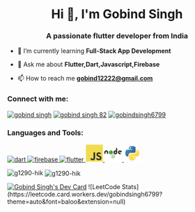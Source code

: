 <h1 align="center">Hi 👋, I'm Gobind Singh</h1>
<h3 align="center">A passionate flutter developer from India</h3>

- 🌱 I’m currently learning **Full-Stack App Development**

- 💬 Ask me about **Flutter,Dart,Javascript,Firebase**

- 📫 How to reach me **gobind12222@gmail.com**

<h3 align="left">Connect with me:</h3>
<p align="left">
<a href="https://linkedin.com/in/gobind singh" target="blank"><img align="center" src="https://raw.githubusercontent.com/rahuldkjain/github-profile-readme-generator/master/src/images/icons/Social/linked-in-alt.svg" alt="gobind singh" height="30" width="40" /></a>
<a href="https://kaggle.com/gobind singh 82" target="blank"><img align="center" src="https://raw.githubusercontent.com/rahuldkjain/github-profile-readme-generator/master/src/images/icons/Social/kaggle.svg" alt="gobind singh 82" height="30" width="40" /></a>
<a href="https://instagram.com/gobindsingh6799" target="blank"><img align="center" src="https://raw.githubusercontent.com/rahuldkjain/github-profile-readme-generator/master/src/images/icons/Social/instagram.svg" alt="gobindsingh6799" height="30" width="40" /></a>
</p>

<h3 align="left">Languages and Tools:</h3>
<p align="left"> <a href="https://dart.dev" target="_blank" rel="noreferrer"> <img src="https://www.vectorlogo.zone/logos/dartlang/dartlang-icon.svg" alt="dart" width="40" height="40"/> <a href="https://firebase.google.com/" target="_blank" rel="noreferrer"> <img src="https://www.vectorlogo.zone/logos/firebase/firebase-icon.svg" alt="firebase" width="40" height="40"/> </a> <a href="https://flutter.dev" target="_blank" rel="noreferrer"> <img src="https://www.vectorlogo.zone/logos/flutterio/flutterio-icon.svg" alt="flutter" width="40" height="40"/> </a> <a href="https://developer.mozilla.org/en-US/docs/Web/JavaScript" target="_blank" rel="noreferrer"> <img src="https://raw.githubusercontent.com/devicons/devicon/master/icons/javascript/javascript-original.svg" alt="javascript" width="40" height="40"/> </a> <a href="https://nodejs.org" target="_blank" rel="noreferrer"> <img src="https://raw.githubusercontent.com/devicons/devicon/master/icons/nodejs/nodejs-original-wordmark.svg" alt="nodejs" width="40" height="40"/> </a>  <a href="https://www.python.org" target="_blank" rel="noreferrer"> <img src="https://raw.githubusercontent.com/devicons/devicon/master/icons/python/python-original.svg" alt="python" width="40" height="40"/> </a>  </p>

<p><img align="left" src="https://github-readme-stats.vercel.app/api/top-langs?username=g1290-hik&show_icons=true&locale=en&layout=compact" alt="g1290-hik" /></p>

<p>&nbsp;<img align="center" src="https://github-readme-stats.vercel.app/api?username=g1290-hik&show_icons=true&locale=en" alt="g1290-hik" /></p>
<a href="https://app.daily.dev/gobind_singh17"><img src="https://api.daily.dev/devcards/v2/Y7qiGars3BtoEC4UPxqU6.png?type=wide&r=59s" width="652" alt="Gobind Singh's Dev Card"/></a>
![LeetCode Stats](https://leetcode.card.workers.dev/gobindsingh6799?theme=auto&font=baloo&extension=null)

